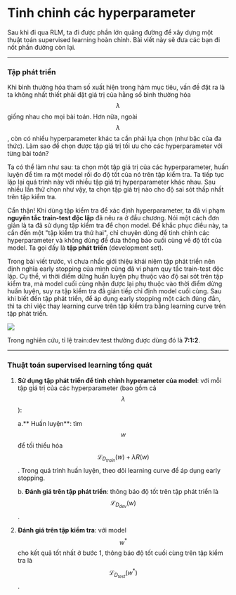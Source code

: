 # Tinh chỉnh các hyperparameter

Sau khi đi qua RLM, ta đi được phần lớn quãng đường để xây dựng một thuật toán supervised learning hoàn chỉnh. Bài viết này sẽ đưa các bạn đi nốt phần đường còn lại. 

---

### Tập phát triển

Khi bình thường hóa tham số xuất hiện trong hàm mục tiêu, vấn đề đặt ra là ta không nhất thiết phải đặt giá trị của hằng số bình thường hóa $$\lambda$$ giống nhau cho mọi bài toán. Hơn nữa, ngoài $$\lambda$$, còn có nhiều hyperparameter khác ta cần phải lựa chọn (như bậc của đa thức). Làm sao để chọn được tập giá trị tối ưu cho các hyperparameter với từng bài toán?

Ta có thể làm như sau: ta chọn một tập giá trị của các hyperparameter, huấn luyện để tìm ra một model rồi đo độ tốt của nó trên tập kiểm tra. Ta tiếp tục lặp lại quá trình này với nhiều tập giá trị hyperparameter khác nhau. Sau nhiều lần thử chọn như vậy, ta chọn tập giá trị nào cho độ sai sót thấp nhất trên tập kiểm tra.

Cẩn thận! Khi dùng tập kiểm tra để xác định hyperparameter, ta đã vi phạm **nguyên tắc train-test độc lập** đã nêu ra ở đầu chương. Nói một cách đơn giản là ta đã sử dụng tập kiểm tra để chọn model. Để khắc phục điều này, ta cần đến một "tập kiểm tra thứ hai", chỉ chuyên dùng để tinh chỉnh các hyperparameter và không dùng để đưa thông báo cuối cùng về độ tốt của model. Ta gọi đấy là **tập phát triển** (development set).

Trong bài viết trước, vì chưa nhắc giới thiệu khái niệm tập phát triển nên định nghĩa early stopping của mình cũng đã vi phạm quy tắc train-test độc lập. Cụ thể, vì thời điểm dừng huấn luyện phụ thuộc vào độ sai sót trên tập kiểm tra, mà model cuối cùng nhận được lại phụ thuộc vào thời điểm dừng huấn luyện, suy ra tập kiểm tra đã gián tiếp chỉ định model cuối cùng. Sau khi biết đến tập phát triển, để áp dụng early stopping một cách đúng đắn, thì ta chỉ việc thay learning curve trên tập kiểm tra bằng learning curve trên tập phát triển.

![](http://khanhxnguyen.com/wp-content/uploads/2016/06/early-stopping-2.png)

Trong nghiên cứu, tỉ lệ train:dev:test thường được dùng đó là **7:1:2**.

---

### Thuật toán supervised learning tổng quát

1. **Sử dụng tập phát triển để tinh chỉnh hyperameter của model**: với mỗi tập giá trị của các hyperparameter (bao gồm cả $$\lambda$$):

    a.** Huấn luyện**: tìm $$w$$ để tối thiểu hóa $$\mathcal{L}_{D_{train}}(w) + \lambda R(w)$$. Trong quá trình huấn luyện, theo dõi learning curve để áp dụng early stopping. 
    
    b. **Đánh giá trên tập phát triển**: thông báo độ tốt trên tập phát triển là $$\mathcal{L}_{D_{dev}}(w)$$. 

2. **Đánh giá trên tập kiểm tra**: với model $$w^*$$ cho kết quả tốt nhất ở bước 1, thông báo độ tốt cuối cùng trên tập kiểm tra là $$\mathcal{L}_{D_{test}}(w^*)$$.
